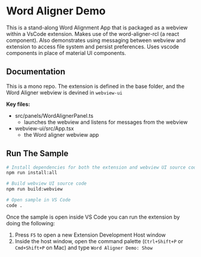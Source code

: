 # Word Aligner Demo
This is a stand-along Word Alignment App that is packaged as a webview within a VsCode extension.  Makes use of the word-aligner-rcl (a react component).  Also demonstrates using messaging between webview and extension to access file system and persist preferences.  Uses vscode components in place of material UI components.

## Documentation
This is a mono repo.  The extension is defined in the base folder, and the Word Aligner webview is devined in `webview-ui`

**Key files:**
- src/panels/WordAlignerPanel.ts
  - launches the webview and listens for messages from the webview
- webview-ui/src/App.tsx
  - the Word aligner webview app

## Run The Sample

```bash
# Install dependencies for both the extension and webview UI source code
npm run install:all

# Build webview UI source code
npm run build:webview

# Open sample in VS Code
code .
```

Once the sample is open inside VS Code you can run the extension by doing the following:

1. Press `F5` to open a new Extension Development Host window
2. Inside the host window, open the command palette (`Ctrl+Shift+P` or `Cmd+Shift+P` on Mac) and type `Word Aligner Demo: Show`
